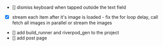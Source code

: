 - [] dismiss keyboard when tapped outside the text field
- [x] stream each item after it's image is loaded - fix the for loop delay, call fetch all images in parallel or stream the images
- [] add build_runner and riverpod_gen to the project
- [] add post page
